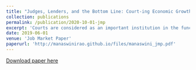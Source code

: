 ```yaml
---
title: "Judges, Lenders, and the Bottom Line: Court-ing Economic Growth in India"
collection: publications
permalink: /publication/2020-10-01-jmp
excerpt: 'Courts are considered as an important institution in the functioning of markets. Yet, there is limited causal evidence showing this relationship. This paper estimates the causal effects of court performance on formal sector firm growth. I construct a robust measure of court performance using novel data comprising of the universe of 6 million case records over 9 years across 195 district courts in India and then match it to a dataset on registered, formal sector firms. For causal inference, I exploit plausible exogenous variation in judge occupancy, arising out of a system of rotating transfers of judges and existing vacancies, to instrument for the potentially endogenous court performance. I show that higher court performance positively affects lending behavior in local credit markets. This is because timely resolution of litigation supports lenders and acts as a deterrent against non-repayment to borrower firms. This, in turn, relaxes the credit constraints firms face, expanding production and improving profits.'
date: 2019-06-01
venue: 'Job Market Paper'
paperurl: 'http://manaswinirao.github.io/files/manaswini_jmp.pdf'
---
```


[Download paper here](http://manaswinirao.github.io/files/manaswini_jmp.pdf)
